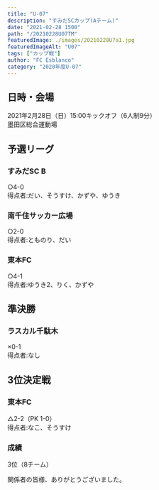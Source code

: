 ```yaml
---
title: "U-07"
description: "すみだSCカップ(Aチーム)"
date: "2021-02-28 1500"
path: "/20210228U07TM"
featuredImage: ./images/20210228U7a1.jpg
featuredImageAlt: "U07"
tags: ["カップ戦"]
author: "FC Esblanco"
category: "2020年度U-07"
---
```


## 日時・会場

2021年2月28日（日）15:00キックオフ（6人制9分）<br>
墨田区総合運動場

## 予選リーグ

### すみだSC B

○4-0<br>
得点者:だい、そうすけ、かずや、ゆうき

### 南千住サッカー広場

○2-0<br>
得点者:とものり、だい

### 東本FC

○4-1<br>
得点者:ゆうき2、りく、かずや

## 準決勝

### ラスカル千駄木

×0-1<br>
得点者:なし

## 3位決定戦

### 東本FC

△2-2（PK 1-0）<br>
得点者:なこ、そうすけ

### 成績

3位（8チーム）

関係者の皆様、ありがとうございました。
